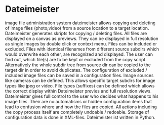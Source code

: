 # Dateimeister
image file administration system
dateimeister allows copying and deleting of image files (photo,video) from a source location to a target location. Dateimeister generates skripts for copying / deleting files. All files are displayed on a canvas as previews. They can be displayed in full resolution as single images by double click or context menu. Files can be included or excluded. Files with identical filenames from different source subdirs which would overwrite each other, are recognized and displayed. The user can find out, which file(s) are to be kept or excluded from the copy script. Alternatively the whole subdir tree from source dir can be copied to the target dir in order to avoid duplicates. The configuration of excluded / included image files can be saved in a configuration files. Image sources like cameras can be defined. This allows specific target subdirs for image types like jpeg or video. File types (suffixes) can be defined which allows the correct display within Dateimeister previes and full resolution views. 
Dateimeister gives full control to the user who decides what happens to his image files. Their are no automatisms or hidden configuration items that lead to confusion where and how the files are copied. All actions including the copy process itself are completely undoable / redoable. Storage of configuration data is done in XML-files.
Dateimeister ist written in Python. 
